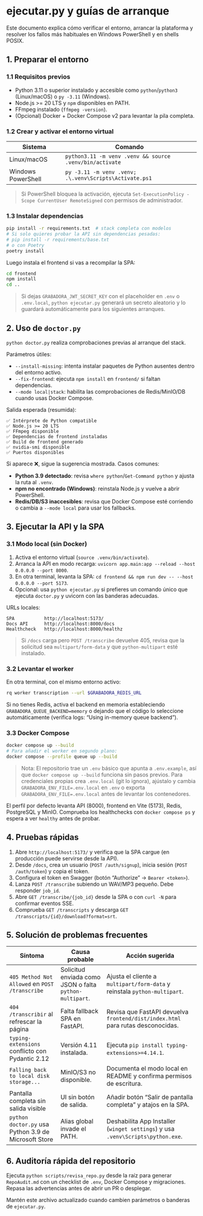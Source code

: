 # ejecutar.py y guías de arranque

Este documento explica cómo verificar el entorno, arrancar la plataforma y resolver los fallos más habituales en Windows PowerShell y en shells POSIX.

## 1. Preparar el entorno

### 1.1 Requisitos previos
- Python 3.11 o superior instalado y accesible como `python`/`python3` (Linux/macOS) o `py -3.11` (Windows).
- Node.js >= 20 LTS y `npm` disponibles en PATH.
- FFmpeg instalado (`ffmpeg -version`).
- (Opcional) Docker + Docker Compose v2 para levantar la pila completa.

### 1.2 Crear y activar el entorno virtual

| Sistema | Comando |
|---------|---------|
| Linux/macOS | `python3.11 -m venv .venv && source .venv/bin/activate` |
| Windows PowerShell | `py -3.11 -m venv .venv; .\.venv\Scripts\Activate.ps1` |

> Si PowerShell bloquea la activación, ejecuta `Set-ExecutionPolicy -Scope CurrentUser RemoteSigned` con permisos de administrador.

### 1.3 Instalar dependencias

```bash
pip install -r requirements.txt  # stack completa con modelos
# Si solo quieres probar la API sin dependencias pesadas:
# pip install -r requirements/base.txt
# o con Poetry
poetry install
```

Luego instala el frontend si vas a recompilar la SPA:

```bash
cd frontend
npm install
cd ..
```

> Si dejas `GRABADORA_JWT_SECRET_KEY` con el placeholder en `.env` o `.env.local`, `python ejecutar.py` generará un secreto aleatorio y lo guardará automáticamente para los siguientes arranques.

## 2. Uso de `doctor.py`

`python doctor.py` realiza comprobaciones previas al arranque del stack.

Parámetros útiles:
- `--install-missing`: intenta instalar paquetes de Python ausentes dentro del entorno activo.
- `--fix-frontend`: ejecuta `npm install` en `frontend/` si faltan dependencias.
- `--mode local|stack`: habilita las comprobaciones de Redis/MinIO/DB cuando usas Docker Compose.

Salida esperada (resumida):

```
✅ Intérprete de Python compatible
✅ Node.js >= 20 LTS
✅ FFmpeg disponible
✅ Dependencias de frontend instaladas
✅ Build de frontend generado
✅ nvidia-smi disponible
✅ Puertos disponibles
```

Si aparece ❌, sigue la sugerencia mostrada. Casos comunes:
- **Python 3.9 detectado**: revisa `where python`/`Get-Command python` y ajusta la ruta al `.venv`.
- **npm no encontrado (Windows)**: reinstala Node.js y vuelve a abrir PowerShell.
- **Redis/DB/S3 inaccesibles**: revisa que Docker Compose esté corriendo o cambia a `--mode local` para usar los fallbacks.

## 3. Ejecutar la API y la SPA

### 3.1 Modo local (sin Docker)

1. Activa el entorno virtual (`source .venv/bin/activate`).
2. Arranca la API en modo recarga: `uvicorn app.main:app --reload --host 0.0.0.0 --port 8000`.
3. En otra terminal, levanta la SPA: `cd frontend && npm run dev -- --host 0.0.0.0 --port 5173`.
4. Opcional: usa `python ejecutar.py` si prefieres un comando único que ejecuta `doctor.py` y uvicorn con las banderas adecuadas.

URLs locales:
```
SPA           http://localhost:5173/
Docs API      http://localhost:8000/docs
Healthcheck   http://localhost:8000/healthz
```

> Si `/docs` carga pero `POST /transcribe` devuelve 405, revisa que la solicitud sea `multipart/form-data` y que `python-multipart` esté instalado.

### 3.2 Levantar el worker

En otra terminal, con el mismo entorno activo:

```bash
rq worker transcription --url $GRABADORA_REDIS_URL
```

Si no tienes Redis, activa el backend en memoria estableciendo `GRABADORA_QUEUE_BACKEND=memory` o dejando que el código lo seleccione automáticamente (verifica logs: “Using in-memory queue backend”).

### 3.3 Docker Compose

```bash
docker compose up --build
# Para añadir el worker en segundo plano:
docker compose --profile queue up --build
```

> Nota: El repositorio trae un `.env` básico que apunta a `.env.example`, así que `docker compose up --build` funciona sin pasos previos. Para credenciales propias crea `.env.local` (git lo ignora), ajústalo y cambia `GRABADORA_ENV_FILE=.env.local` en `.env` o exporta `GRABADORA_ENV_FILE=.env.local` antes de levantar los contenedores.

El perfil por defecto levanta API (8000), frontend en Vite (5173), Redis, PostgreSQL y MinIO. Comprueba los healthchecks con `docker compose ps` y espera a ver `healthy` antes de probar.

## 4. Pruebas rápidas

1. Abre `http://localhost:5173/` y verifica que la SPA cargue (en producción puede servirse desde la API).
2. Desde `/docs`, crea un usuario (`POST /auth/signup`), inicia sesión (`POST /auth/token`) y copia el token.
3. Configura el token en Swagger (botón “Authorize” → `Bearer <token>`).
4. Lanza `POST /transcribe` subiendo un WAV/MP3 pequeño. Debe responder `job_id`.
5. Abre `GET /transcribe/{job_id}` desde la SPA o con `curl -N` para confirmar eventos SSE.
6. Comprueba `GET /transcripts` y descarga `GET /transcripts/{id}/download?format=srt`.

## 5. Solución de problemas frecuentes

| Síntoma | Causa probable | Acción sugerida |
|---------|----------------|-----------------|
| `405 Method Not Allowed` en `POST /transcribe` | Solicitud enviada como JSON o falta `python-multipart`. | Ajusta el cliente a `multipart/form-data` y reinstala `python-multipart`. |
| `404 /transcribir` al refrescar la página | Falta fallback SPA en FastAPI. | Revisa que FastAPI devuelva `frontend/dist/index.html` para rutas desconocidas. |
| `typing-extensions` conflicto con Pydantic 2.12 | Versión 4.11 instalada. | Ejecuta `pip install typing-extensions>=4.14.1`. |
| `Falling back to local disk storage...` | MinIO/S3 no disponible. | Documenta el modo local en README y confirma permisos de escritura. |
| Pantalla completa sin salida visible | UI sin botón de salida. | Añadir botón “Salir de pantalla completa” y atajos en la SPA. |
| `python doctor.py` usa Python 3.9 de Microsoft Store | Alias global invade el PATH. | Deshabilita App Installer (`winget settings`) y usa `.venv\Scripts\python.exe`. |

## 6. Auditoría rápida del repositorio

Ejecuta `python scripts/revisa_repo.py` desde la raíz para generar `RepoAudit.md` con un checklist de `.env`, Docker Compose y migraciones. Repasa las advertencias antes de abrir un PR o desplegar.

Mantén este archivo actualizado cuando cambien parámetros o banderas de `ejecutar.py`.
